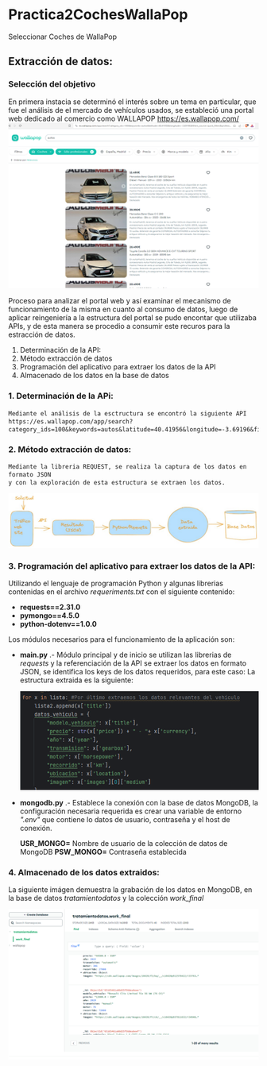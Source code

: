 # Practica2CochesWallaPop
Seleccionar Coches de WallaPop

## Extracción de datos:
### Selección del objetivo
En primera instacia se determinó el interés sobre un tema en particular, que fue el análisis de el mercado de vehículos usados, se estableció una portal web dedicado al comercio como WALLAPOP
https://es.wallapop.com/
![img.png](img.png)

Proceso para analizar el portal web y así examinar el mecanismo de funcionamiento de la misma
en cuanto al consumo de datos, luego de aplicar reingeniería a la estructura del portal
se pudo encontar que utilizaba APIs, y de esta manera se procedio a consumir este recuros para la estracción de datos.

1. Determinación de la API:
2. Método extracción de datos
3. Programación del aplicativo para extraer los datos de la API
4. Almacenado de los datos en la base de datos

### 1. Determinación de la APi: 
    Mediante el análisis de la esctructura se encontró la siguiente API https://es.wallapop.com/app/search?category_ids=100&keywords=autos&latitude=40.41956&longitude=-3.69196&filters_source=quick_filters&professional=true
### 2. Método extracción de datos:
    Mediante la libreria REQUEST, se realiza la captura de los datos en formato JSON
    y con la exploración de esta estructura se extraen los datos.
![img_1.png](img_1.png)

### 3. Programación del aplicativo para extraer los datos de la API:
Utilizando el lenguaje de programación Python y algunas librerias contenidas en el
archivo *requeriments.txt* con el siguiente contenido:

- **requests==2.31.0**
- **pymongo==4.5.0**
- **python-dotenv==1.0.0**
 
Los módulos necesarios para el funcionamiento de la aplicación son: 
- **main.py** .- Módulo principal y de inicio se utilizan las librerias de *requests* y la referenciación de la API
  se extraer los datos en formato JSON, se identifica los keys de los datos requeridos, para este caso: 
  La estructura extraida es la siguiente:

  ![img_2.png](img_2.png)
- **mongodb.py** .- Establece la conexión con la base de datos MongoDB, la configuración
  necesaria requerida es crear una variable de entorno *".env"* que contiene lo datos de usuario, contraseña y el host de conexión.

  **USR_MONGO=** Nombre de usuario de la colección de datos de MongoDB
  **PSW_MONGO=** Contraseña establecida

### 4. Almacenado de los datos extraidos:
  La siguiente imágen demuestra la grabación de los datos en MongoDB, en la base de datos *tratamientodatos* y la
  colección *work_final*
  
![img_3.png](img_3.png)